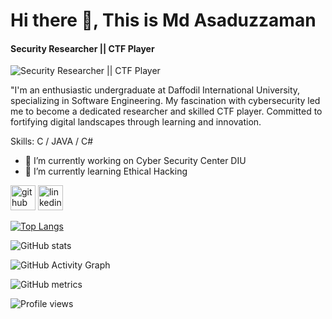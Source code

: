 # Hi there 👋, This is Md Asaduzzaman
#### Security Researcher || CTF Player
![Security Researcher || CTF Player](https://img.freepik.com/free-photo/close-up-man-talking-phone_23-2149192121.jpg?w=1380&t=st=1691589821~exp=1691590421~hmac=22d89a43a36a39bdb222ae840c6d9221aa5773515a5f381e7dd0a76d46e09d6c)

"I'm an enthusiastic undergraduate at Daffodil International University, specializing in Software Engineering. My fascination with cybersecurity led me to become a dedicated researcher and skilled CTF player. Committed to fortifying digital landscapes through learning and innovation.

Skills: C / JAVA / C#

- 🔭 I’m currently working on Cyber Security Center DIU 
- 🌱 I’m currently learning Ethical Hacking 


[<img src='https://cdn.jsdelivr.net/npm/simple-icons@3.0.1/icons/github.svg' alt='github' height='40'>](https://github.com/https://github.com/MoAsaduzzaman)  [<img src='https://cdn.jsdelivr.net/npm/simple-icons@3.0.1/icons/linkedin.svg' alt='linkedin' height='40'>](https://www.linkedin.com/in/https://www.linkedin.com/in/md-asaduzzaman-56790324a//)  

[![Top Langs](https://github-readme-stats.vercel.app/api/top-langs/?username=https://github.com/MoAsaduzzaman)](https://github.com/anuraghazra/github-readme-stats)

![GitHub stats](https://github-readme-stats.vercel.app/api?username=https://github.com/MoAsaduzzaman&show_icons=true)  

![GitHub Activity Graph](https://activity-graph.herokuapp.com/graph?username=https://github.com/MoAsaduzzaman)  

![GitHub metrics](https://metrics.lecoq.io/https://github.com/MoAsaduzzaman)  

![Profile views](https://gpvc.arturio.dev/https://github.com/MoAsaduzzaman)  
